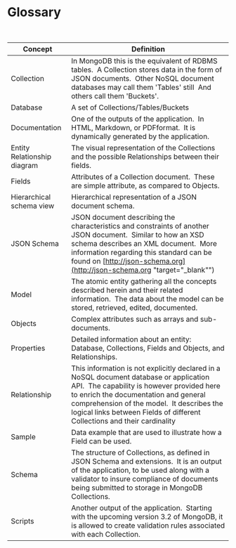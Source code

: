 # Glossary

&nbsp;

| Concept | Definition |
| --- | --- |
| Collection | In MongoDB this is the equivalent of RDBMS tables.&nbsp; A Collection stores data in the form of JSON documents.&nbsp; Other NoSQL document databases may call them 'Tables' still&nbsp; And others call them 'Buckets'. |
| Database | A set of Collections/Tables/Buckets |
| Documentation | One of the outputs of the application.&nbsp; In HTML, Markdown, or PDFformat.&nbsp; It is dynamically generated by the application. |
| Entity Relationship diagram | The visual representation of the Collections and the possible Relationships between their fields. |
| Fields | Attributes of a Collection document.&nbsp; These are simple attribute, as compared to Objects. |
| Hierarchical schema view | Hierarchical representation of a JSON document schema. |
| JSON Schema | JSON document describing the characteristics and constraints of another JSON document.&nbsp; Similar to how an XSD schema describes an XML document.&nbsp; More information regarding this standard can be found on [http://json-schema.org](<http://json-schema.org> "target=\"\_blank\"") |
| Model | The atomic entity gathering all the concepts described herein and their related information.&nbsp; The data about the model can be stored, retrieved, edited, documented.&nbsp; |
| Objects | Complex attributes such as arrays and sub-documents. |
| Properties | Detailed information about an entity: Database, Collections, Fields and Objects, and Relationships. &nbsp; |
| Relationship | This information is not explicitly declared in a NoSQL document database or application API.&nbsp; The capability is however provided here to enrich the documentation and general comprehension of the model.&nbsp; It describes the logical links between Fields of different Collections and their cardinality |
| Sample | Data example that are used to illustrate how a Field can be used. |
| Schema | The structure of Collections, as defined in JSON Schema and extensions.&nbsp; It is an output of the application, to be used along with a validator to insure compliance of documents being submitted to storage in MongoDB Collections. |
| Scripts | Another output of the application.&nbsp; Starting with the upcoming version 3.2 of MongoDB, it is allowed to create validation rules associated with each Collection. |



